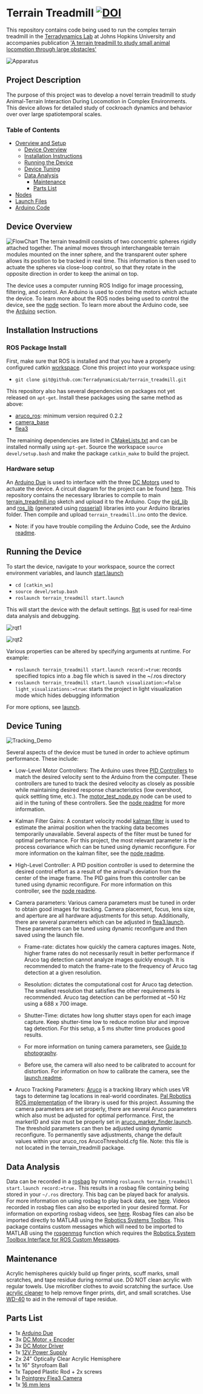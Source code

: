 # Terrain Treadmill [![DOI](https://zenodo.org/badge/398670744.svg)](https://zenodo.org/badge/latestdoi/398670744)
This repository contains code being used to run the complex terrain treadmill in the [Terradynamics Lab](https://li.me.jhu.edu/) at Johns Hopkins University and accompanies publication ['A terrain treadmill to study small animal locomotion through large obstacles'](https://doi.org/10.1101/2021.08.31.458392)


![Apparatus](./images/Apparatus.jpg "apparatus image")

## Project Description
The purpose of this project was to develop a novel terrain treadmill to study Animal-Terrain Interaction During Locomotion in Complex Environments. This device allows for detailed study of cockroach dynamics and behavior over over large spatiotemporal scales.

### Table of Contents

* [Overview and Setup](#terrain-treadmill)
    * [Device Overview](#device-overview)
	* [Installation Instructions](#installation-instructions)
	* [Running the Device](#running-the-device)
	* [Device Tuning](#device-tuning)
  * [Data Analysis](#data-analysis)
	* [Maintenance](#maintenance)
	* [Parts List](#parts-list)
* [Nodes](./src#nodes)
* [Launch Files](./launch#launch-files)
* [Arduino Code](./Arduino#arduino-code)

## Device Overview

![FlowChart](./images/FlowChart.png "device flow chart")
The terrain treadmill consists of two concentric spheres rigidly attached together. The animal moves through interchangeable terrain modules mounted on the inner sphere, and the transparent outer sphere allows its position to be tracked in real time. This information is then used to actuate the spheres via close-loop control, so that they rotate in the opposite direction in order to keep the animal on top.

The device uses a computer running ROS Indigo for image processing, filtering, and control. An Arduino is used to control the motors which actuate the device. To learn more about the ROS nodes being used to control the device, see the [node](./src) section. To learn more about the Arduino code, see the [Arduino](./Arduino) section.

## Installation Instructions
### ROS Package Install

First, make sure that ROS is installed and that you have a properly configured catkin [workspace](http://wiki.ros.org/catkin/Tutorials/create_a_workspace). Clone this project into your workspace using:
* `git clone git@github.com:TerradynamicsLab/terrain_treadmill.git`

This repository also has several dependencies on packages not yet released on `apt-get`. Install these packages using the same method as above:
* [aruco_ros](https://github.com/pal-robotics/aruco_ros): minimum version required 0.2.2
* [camera_base](https://github.com/KumarRobotics/camera_base)
* [flea3](https://github.com/KumarRobotics/flea3)

The remaining dependencies are listed in [CMakeLists.txt](./CMakeLists.txt) and can be installed normally using `apt-get`. Source the workspace `source devel/setup.bash` and make the package `catkin_make` to build the project.

### Hardware setup
An [Arduino Due](https://store.arduino.cc/usa/arduino-due) is used to interface with the three [DC Motors](https://www.pololu.com/product/2826) used to actuate the device. A circuit diagram for the project can be found [here](./images/Circuit.pdf). This repository contains the necessary libraries to compile to main [terrain_treadmill.ino](./Arduino/terrain_treadmill/terrain_treadmill.ino) sketch and upload it to the Arduino. Copy the [pid_lib](./Arduino/Libraries/pid_lib) and [ros_lib](./Arduino/Libraries/ros_lib) (generated using [rosserial](http://wiki.ros.org/rosserial)) libraries into your Arduino libraries folder. Then compile and upload `terrain_treadmill.ino` onto the device.

* Note: if you have trouble compiling the Arduino Code, see the Arduino [readme](./Arduino).

## Running the Device
To start the device, navigate to your workspace, source the correct environment variables, and launch [start.launch](./launch/start.launch)
* `cd [catkin_ws]`
* `source devel/setup.bash`
* `roslaunch terrain_treadmill start.launch`

This will start the device with the default settings. [Rqt](http://wiki.ros.org/rqt) is used for real-time data analysis and debugging.

![rqt1](./images/perspective1.png "rqt perspective 1")

![rqt2](./images/perspective2.png "rqt perspective 2")

Various properties can be altered by specifying arguments at runtime. For example:
* `roslaunch terrain_treadmill start.launch record:=true`: records specified topics into a .bag file which is saved in the ~/.ros directory
* `roslaunch terrain_treadmill start.launch visualization:=false light_visualizations:=true`: starts the project in light visualization mode which hides debugging information

For more options, see [launch](./launch).

## Device Tuning

![Tracking_Demo](./images/tracking_demo.gif "tracking demo")

Several aspects of the device must be tuned in order to achieve optimum performance. These include:
* Low-Level Motor Controllers:
The Arduino uses three [PID Controllers](https://en.wikipedia.org/wiki/PID_controller) to match the desired velocity sent to the Arduino from the computer. These controllers are tuned to track the desired velocity as closely as possible while maintaining desired response characteristics (low overshoot, quick settling time, etc.). The [motor_test_node.py](./src/motor_test_node.py) node can be used to aid in the tuning of these controllers. See the [node readme](./src) for more information.

* Kalman Filter Gains:
A constant velocity model [kalman filter](https://en.wikipedia.org/wiki/Kalman_filter) is used to estimate the animal position when the tracking data becomes temporarily unavailable. Several aspects of the filter must be tuned for optimal performance. For this project, the most relevant parameter is the process covariance which can be tuned using dynamic reconfigure. For more information on the kalman filter, see the [node readme](./src).

* High-Level Controller:
A PID position controller is used to determine the desired control effort as a result of the animal's deviation from the center of the image frame. The PID gains from this controller can be tuned using dynamic reconfigure. For more information on this controller, see the [node readme](./src).

* Camera parameters:
Various camera parameters must be tuned in order to obtain good images for tracking. Camera placement, focus, lens size, and aperture are all hardware adjustments for this setup. Additionally, there are several parameters which can be adjusted in [flea3.launch](./launch/flea3.launch). These parameters can be tuned using dynamic reconfigure and then saved using the launch file.

  * Frame-rate: dictates how quickly the camera captures images. Note, higher frame rates do not necessarily result in better performance if Aruco tag detection cannot analyze images quickly enough. It is recommended to match the frame-rate to the frequency of Aruco tag detection at a given resolution.

  * Resolution: dictates the computational cost for Aruco tag detection. The smallest resolution that satisfies the other requirements is recommended. Aruco tag detection can be performed at ~50 Hz using a 688 x 700 image.

  * Shutter-Time: dictates how long shutter stays open for each image capture. Keep shutter-time low to reduce motion blur and improve tag detection. For this setup, a 5 ms shutter time produces good results.

  * For more information on tuning camera parameters, see [Guide to photography](https://i.redd.it/tq0zowda2shz.jpg).

  * Before use, the camera will also need to be calibrated to account for distortion. For information on how to calibrate the camera, see the [launch readme](./launch).

* Aruco Tracking Parameters:
[Aruco](https://www.uco.es/investiga/grupos/ava/node/26) is a tracking library which uses VR tags to determine tag locations in real-world coordinates. [Pal Robotics ROS implementation](https://github.com/pal-robotics/aruco_ros) of the library is used for this project. Assuming the camera parameters are set properly, there are several Aruco parameters which also must be adjusted for optimal performance. First, the markerID and size must be properly set in [aruco_marker_finder.launch](./launch/aruco_marker_finder.launch). The threshold parameters can then be adjusted using dynamic reconfigure. To permanently save adjustments, change the default values within your aruco_ros ArucoThreshold.cfg file. Note: this file is not located in the terrain_treadmill package.

## Data Analysis
Data can be recorded in a [rosbag](http://wiki.ros.org/rosbag) by running `roslaunch terrain_treadmill start.launch record:=true.` This results in a rosbag file containing being stored in your `~/.ros` directory. This bag can be played back for analysis. For more information on using rosbag to play back data, see [here](http://wiki.ros.org/rosbag/Commandline#play). Videos recorded in rosbag files can also be exported in your desired format. For information on exporting rosbag videos, see [here](http://wiki.ros.org/rosbag/Tutorials/Exporting%20image%20and%20video%20data). Rosbag files can also be imported directly to MATLAB using the [Robotics Systems Toolbox](https://www.mathworks.com/help/robotics/index.html). This package contains custom messages which will need to be imported to MATLAB using the [rosgenmsg](https://www.mathworks.com/help/robotics/ref/rosgenmsg.html) function which requires the [Robotics System Toolbox Interface for ROS Custom Messages](https://www.mathworks.com/matlabcentral/fileexchange/49810-robotics-system-toolbox-interface-for-ros-custom-messages).

## Maintenance
Acrylic hemispheres quickly build up finger prints, scuff marks, small scratches, and tape residue during normal use. DO NOT clean acrylic with regular towels. Use microfiber clothes to avoid scratching the surface. Use [acrylic cleaner](https://www.amazon.com/NOVUS-7100-Plastic-Polish-Kit/dp/B002UCYRZU) to help remove finger prints, dirt, and small scratches. Use [WD-40](https://www.amazon.com/WD-40-Multi-Use-Product-Multi-Purpose-Lubricant/dp/B0083V8H0I/ref=sr_1_1?s=automotive&ie=UTF8&qid=1504127919&sr=1-1&keywords=wd-40) to aid in the removal of tape residue.

## Parts List
* 1x [Arduino Due](https://store.arduino.cc/usa/arduino-due)
* 3x [DC Motor + Encoder](https://www.pololu.com/product/2826)
* 3x [DC Motor Driver](https://www.amazon.com/SainSmart-Stepper-Controller-Mega2560-Duemilanove/dp/B00AJGM37I)
* 1x [12V Power Supply](https://www.amazon.com/eTopxizu-Universal-Regulated-Switching-Computer/dp/B00D7CWSCG)
* 2x 24" Optically Clear Acrylic Hemisphere
* 1x 16" Styrofoam Ball
* 1x Tapped Plastic Rod + 2x screws
* 1x [Pointgrey Flea3 Camera](https://www.ptgrey.com/flea3-usb3-vision-cameras)
* 1x [16 mm lens](http://www.fujifilmusa.com/products/optical_devices/machine-vision/1-15-mp/cf16ha-1/)
